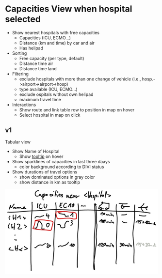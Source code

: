 # Capacities View when hospital selected

* Show nearest hospitals with free capacities
  * Capacities (ICU, ECMO…)
  * Distance (km and time) by car and air 
  * Has helipad
* Sorting
  * Free capacity (per type, default)
  * Distance time air
  * Distance time land
* Filtering
  * exclude hospitals with more than one change of vehicle (i.e., hosp.->airport->airport->hosp)
  * type available (ICU, ECMO…)
  * exclude ospitals without own helipad
  * maximum travel time
* Interactions
  * Show route and link table row to position in map on hover
  * Select hospital in map on click


## v1

Tabular view

* Show Name of Hospital
  * Show [tooltip](hospital_tooltip) on hover
* Show sparklines of capacities in last three daays
  * color background according to DIVI status
* Show durations of travel options
  * show dominated options in gray color
  * show distance in km as tooltip

![](./capacities_hospital.md.6091.png)